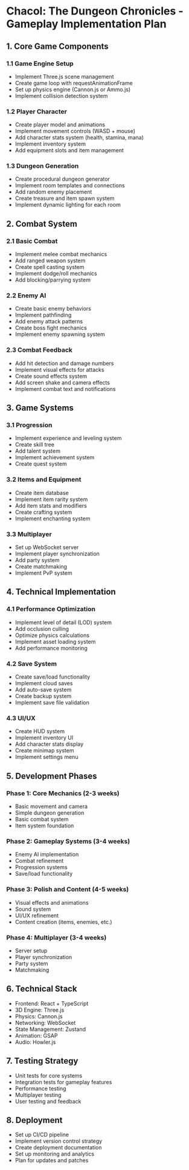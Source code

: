 # Chacol: The Dungeon Chronicles - Gameplay Implementation Plan

## 1. Core Game Components

### 1.1 Game Engine Setup
- Implement Three.js scene management
- Create game loop with requestAnimationFrame
- Set up physics engine (Cannon.js or Ammo.js)
- Implement collision detection system

### 1.2 Player Character
- Create player model and animations
- Implement movement controls (WASD + mouse)
- Add character stats system (health, stamina, mana)
- Implement inventory system
- Add equipment slots and item management

### 1.3 Dungeon Generation
- Create procedural dungeon generator
- Implement room templates and connections
- Add random enemy placement
- Create treasure and item spawn system
- Implement dynamic lighting for each room

## 2. Combat System

### 2.1 Basic Combat
- Implement melee combat mechanics
- Add ranged weapon system
- Create spell casting system
- Implement dodge/roll mechanics
- Add blocking/parrying system

### 2.2 Enemy AI
- Create basic enemy behaviors
- Implement pathfinding
- Add enemy attack patterns
- Create boss fight mechanics
- Implement enemy spawning system

### 2.3 Combat Feedback
- Add hit detection and damage numbers
- Implement visual effects for attacks
- Create sound effects system
- Add screen shake and camera effects
- Implement combat text and notifications

## 3. Game Systems

### 3.1 Progression
- Implement experience and leveling system
- Create skill tree
- Add talent system
- Implement achievement system
- Create quest system

### 3.2 Items and Equipment
- Create item database
- Implement item rarity system
- Add item stats and modifiers
- Create crafting system
- Implement enchanting system

### 3.3 Multiplayer
- Set up WebSocket server
- Implement player synchronization
- Add party system
- Create matchmaking
- Implement PvP system

## 4. Technical Implementation

### 4.1 Performance Optimization
- Implement level of detail (LOD) system
- Add occlusion culling
- Optimize physics calculations
- Implement asset loading system
- Add performance monitoring

### 4.2 Save System
- Create save/load functionality
- Implement cloud saves
- Add auto-save system
- Create backup system
- Implement save file validation

### 4.3 UI/UX
- Create HUD system
- Implement inventory UI
- Add character stats display
- Create minimap system
- Implement settings menu

## 5. Development Phases

### Phase 1: Core Mechanics (2-3 weeks)
- Basic movement and camera
- Simple dungeon generation
- Basic combat system
- Item system foundation

### Phase 2: Gameplay Systems (3-4 weeks)
- Enemy AI implementation
- Combat refinement
- Progression systems
- Save/load functionality

### Phase 3: Polish and Content (4-5 weeks)
- Visual effects and animations
- Sound system
- UI/UX refinement
- Content creation (items, enemies, etc.)

### Phase 4: Multiplayer (3-4 weeks)
- Server setup
- Player synchronization
- Party system
- Matchmaking

## 6. Technical Stack

- Frontend: React + TypeScript
- 3D Engine: Three.js
- Physics: Cannon.js
- Networking: WebSocket
- State Management: Zustand
- Animation: GSAP
- Audio: Howler.js

## 7. Testing Strategy

- Unit tests for core systems
- Integration tests for gameplay features
- Performance testing
- Multiplayer testing
- User testing and feedback

## 8. Deployment

- Set up CI/CD pipeline
- Implement version control strategy
- Create deployment documentation
- Set up monitoring and analytics
- Plan for updates and patches 